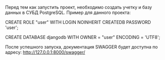 Перед тем как запустить проект, необходимо создать учетку и базу данных в СУБД PostgreSQL.
Пример для данного проекта:

CREATE ROLE "user" WITH LOGIN NOINHERIT CREATEDB PASSWORD 'user';

CREATE DATABASE djangodb WITH OWNER = "user" ENCODING = 'UTF8';

После успешного запуска, документация SWAGGER будет доступна по адресу:
http://127.0.0.1:8000/swagger/
